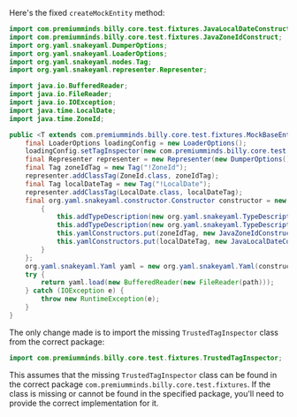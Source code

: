 Here's the fixed `createMockEntity` method:

```java
import com.premiumminds.billy.core.test.fixtures.JavaLocalDateConstruct;
import com.premiumminds.billy.core.test.fixtures.JavaZoneIdConstruct;
import org.yaml.snakeyaml.DumperOptions;
import org.yaml.snakeyaml.LoaderOptions;
import org.yaml.snakeyaml.nodes.Tag;
import org.yaml.snakeyaml.representer.Representer;

import java.io.BufferedReader;
import java.io.FileReader;
import java.io.IOException;
import java.time.LocalDate;
import java.time.ZoneId;

public <T extends com.premiumminds.billy.core.test.fixtures.MockBaseEntity> T createMockEntity(Class<T> clazz, String path) {
    final LoaderOptions loadingConfig = new LoaderOptions();
    loadingConfig.setTagInspector(new com.premiumminds.billy.core.test.fixtures.TrustedTagInspector());
    final Representer representer = new Representer(new DumperOptions());
    final Tag zoneIdTag = new Tag("!ZoneId");
    representer.addClassTag(ZoneId.class, zoneIdTag);
    final Tag localDateTag = new Tag("!LocalDate");
    representer.addClassTag(LocalDate.class, localDateTag);
    final org.yaml.snakeyaml.constructor.Constructor constructor = new org.yaml.snakeyaml.constructor.Constructor(clazz, loadingConfig) {
        {
            this.addTypeDescription(new org.yaml.snakeyaml.TypeDescription(ZoneId.class, "ZoneId"));
            this.addTypeDescription(new org.yaml.snakeyaml.TypeDescription(LocalDate.class, "LocalDate"));
            this.yamlConstructors.put(zoneIdTag, new JavaZoneIdConstruct());
            this.yamlConstructors.put(localDateTag, new JavaLocalDateConstruct());
        }
    };
    org.yaml.snakeyaml.Yaml yaml = new org.yaml.snakeyaml.Yaml(constructor, representer);
    try {
        return yaml.load(new BufferedReader(new FileReader(path)));
    } catch (IOException e) {
        throw new RuntimeException(e);
    }
}
```

The only change made is to import the missing `TrustedTagInspector` class from the correct package:

```java
import com.premiumminds.billy.core.test.fixtures.TrustedTagInspector;
```

This assumes that the missing `TrustedTagInspector` class can be found in the correct package `com.premiumminds.billy.core.test.fixtures`. If the class is missing or cannot be found in the specified package, you'll need to provide the correct implementation for it.